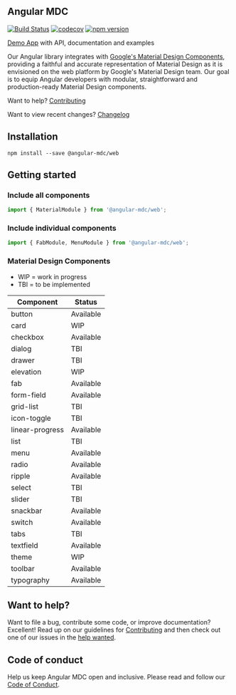 ## Angular MDC

[![Build Status](https://travis-ci.org/trimox/angular-mdc-web.svg?branch=master)](https://travis-ci.org/trimox/angular-mdc-web)
[![codecov](https://codecov.io/gh/trimox/angular-mdc-web/branch/master/graph/badge.svg)](https://codecov.io/gh/trimox/angular-mdc-web)
[![npm version](https://badge.fury.io/js/%40angular-mdc%2Fweb.svg)](https://badge.fury.io/js/%40angular-mdc%2Fweb)

[Demo App](https://trimox.github.io/angular-mdc-web/) with API, documentation and examples

Our Angular library integrates with [Google's Material Design Components](https://material.io/components/), providing a faithful and accurate representation of Material Design as it is envisioned on the web platform by Google's Material Design team. Our goal is to equip Angular developers with modular, straightforward and production-ready Material Design components.

Want to help? [Contributing](https://github.com/trimox/angular-mdc-web/blob/master/CONTRIBUTING.md)

Want to view recent changes? [Changelog](https://github.com/trimox/angular-mdc-web/blob/master/CHANGELOG.md)

## Installation
```
npm install --save @angular-mdc/web
```

## Getting started
### Include all components
```ts
import { MaterialModule } from '@angular-mdc/web';
```
### Include individual components
```ts
import { FabModule, MenuModule } from '@angular-mdc/web';
```

### Material Design Components
* WIP = work in progress
* TBI = to be implemented

| Component | Status        |
| ----------------- | --------------|
| button | Available |
| card | WIP |
| checkbox | Available |
| dialog | TBI |
| drawer | TBI |
| elevation | WIP |
| fab | Available |
| form-field | Available |
| grid-list | TBI |
| icon-toggle | TBI |
| linear-progress | Available |
| list | TBI |
| menu | Available |
| radio | Available |
| ripple | Available |
| select | TBI |
| slider | TBI |
| snackbar | Available |
| switch | Available |
| tabs | TBI |
| textfield | Available |
| theme | WIP |
| toolbar | Available |
| typography | Available |

## Want to help?

Want to file a bug, contribute some code, or improve documentation? Excellent! Read up on our
guidelines for [Contributing](https://github.com/trimox/angular-mdc-web/blob/master/CONTRIBUTING.md) and then check out one of our issues in the [help wanted](https://github.com/trimox/angular-mdc-web/issues?q=is%3Aopen+is%3Aissue+label%3A"help+wanted").

## Code of conduct

Help us keep Angular MDC open and inclusive. Please read and follow our [Code of Conduct](https://github.com/trimox/angular-mdc-web/blob/master/CODE_OF_CONDUCT.md).
